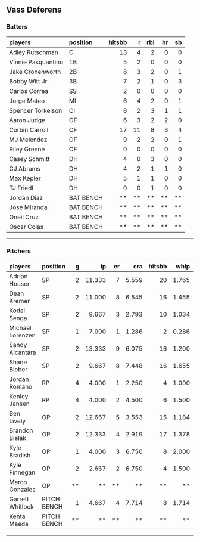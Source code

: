 ## Vass Deferens

### Batters

 
|players            |position  | hitsbb|  r| rbi| hr| sb| 
|:------------------|:---------|------:|--:|---:|--:|--:| 
|Adley Rutschman    |C         |     13|  4|   2|  0|  0| 
|Vinnie Pasquantino |1B        |      5|  2|   0|  0|  0| 
|Jake Cronenworth   |2B        |      8|  3|   2|  0|  1| 
|Bobby Witt Jr.     |3B        |      7|  2|   1|  0|  3| 
|Carlos Correa      |SS        |      2|  0|   0|  0|  0| 
|Jorge Mateo        |MI        |      6|  4|   2|  0|  1| 
|Spencer Torkelson  |CI        |      8|  2|   3|  1|  1| 
|Aaron Judge        |OF        |      6|  3|   2|  2|  0| 
|Corbin Carroll     |OF        |     17| 11|   8|  3|  4| 
|MJ Melendez        |OF        |      9|  2|   2|  0|  1| 
|Riley Greene       |OF        |      0|  0|   0|  0|  0| 
|Casey Schmitt      |DH        |      4|  0|   3|  0|  0| 
|CJ Abrams          |DH        |      4|  2|   1|  1|  0| 
|Max Kepler         |DH        |      5|  1|   1|  0|  0| 
|TJ Friedl          |DH        |      0|  0|   1|  0|  0| 
|Jordan Diaz        |BAT BENCH |     **| **|  **| **| **| 
|Jose Miranda       |BAT BENCH |     **| **|  **| **| **| 
|Oneil Cruz         |BAT BENCH |     **| **|  **| **| **| 
|Oscar Colas        |BAT BENCH |     **| **|  **| **| **| 


* * *

### Pitchers

 
|players          |position    |  g|     ip| er|   era| hitsbb|  whip| so|  w| sv| 
|:----------------|:-----------|--:|------:|--:|-----:|------:|-----:|--:|--:|--:| 
|Adrian Houser    |SP          |  2| 11.333|  7| 5.559|     20| 1.765|  5|  1|  0| 
|Dean Kremer      |SP          |  2| 11.000|  8| 6.545|     16| 1.455| 11|  1|  0| 
|Kodai Senga      |SP          |  2|  9.667|  3| 2.793|     10| 1.034| 12|  1|  0| 
|Michael Lorenzen |SP          |  1|  7.000|  1| 1.286|      2| 0.286|  6|  0|  0| 
|Sandy Alcantara  |SP          |  2| 13.333|  9| 6.075|     16| 1.200| 10|  0|  0| 
|Shane Bieber     |SP          |  2|  9.667|  8| 7.448|     16| 1.655|  6|  0|  0| 
|Jordan Romano    |RP          |  4|  4.000|  1| 2.250|      4| 1.000|  4|  0|  4| 
|Kenley Jansen    |RP          |  4|  4.000|  2| 4.500|      6| 1.500|  5|  0|  2| 
|Ben Lively       |OP          |  2| 12.667|  5| 3.553|     15| 1.184| 11|  1|  0| 
|Brandon Bielak   |OP          |  2| 12.333|  4| 2.919|     17| 1.378|  8|  2|  0| 
|Kyle Bradish     |OP          |  1|  4.000|  3| 6.750|      8| 2.000|  5|  0|  0| 
|Kyle Finnegan    |OP          |  2|  2.667|  2| 6.750|      4| 1.500|  4|  2|  0| 
|Marco Gonzales   |OP          | **|     **| **|    **|     **|    **| **| **| **| 
|Garrett Whitlock |PITCH BENCH |  1|  4.667|  4| 7.714|      8| 1.714|  5|  0|  0| 
|Kenta Maeda      |PITCH BENCH | **|     **| **|    **|     **|    **| **| **| **| 


* * *


